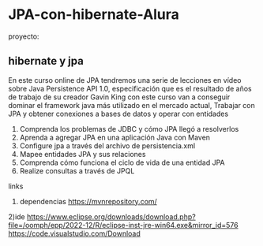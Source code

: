 # <h1>JPA-con-hibernate-Alura</h1>

proyecto: <h2>hibernate y jpa</h2>

En este curso online de JPA tendremos una serie de lecciones en vídeo sobre Java Persistence API 1.0, especificación que es el resultado de años de trabajo de su creador Gavin King con este curso van a conseguir dominar el framework java más utilizado en el mercado actual, Trabajar con JPA  y obtener conexiones a bases de datos y operar con entidades

<ol>
  <li>Comprenda los problemas de JDBC y cómo JPA llegó a resolverlos</li>
  <li>Aprenda a agregar JPA en una aplicación Java con Maven</li>
  <li>Configure jpa a través del archivo de persistencia.xml</li>
  <li>Mapee entidades JPA y sus relaciones</li>
  <li>Comprenda cómo funciona el ciclo de vida de una entidad JPA</li>
  <li>Realize consultas a través de JPQL</li>
</ol>

links

1) dependencias
<a>https://mvnrepository.com/</a>

2)ide
https://www.eclipse.org/downloads/download.php?file=/oomph/epp/2022-12/R/eclipse-inst-jre-win64.exe&mirror_id=576
https://code.visualstudio.com/Download
